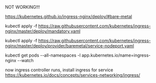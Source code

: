NOT WORKING!!!

https://kubernetes.github.io/ingress-nginx/deploy/#bare-metal

kubectl apply -f https://raw.githubusercontent.com/kubernetes/ingress-nginx/master/deploy/mandatory.yaml

kubectl apply -f https://raw.githubusercontent.com/kubernetes/ingress-nginx/master/deploy/provider/baremetal/service-nodeport.yaml

kubectl get pods --all-namespaces -l app.kubernetes.io/name=ingress-nginx --watch

now ingress controller runs, install ingress for service
https://kubernetes.io/docs/concepts/services-networking/ingress/

